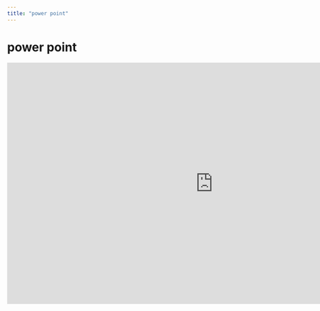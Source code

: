 ```yaml
---
title: "power point"
---
```


# power point
<iframe src="https://onedrive.live.com/embed?resid=21AA9C024061995%2122465&amp;authkey=!AOjHRmbNQ_XSyKY&amp;em=2&amp;wdAr=1.7777777777777777" width="962px" height="565px" frameborder="0">これは、<a target="_blank" href="https://office.com/webapps">Office</a> の機能を利用した、<a target="_blank" href="https://office.com">Microsoft Office</a> の埋め込み型のプレゼンテーションです。</iframe>